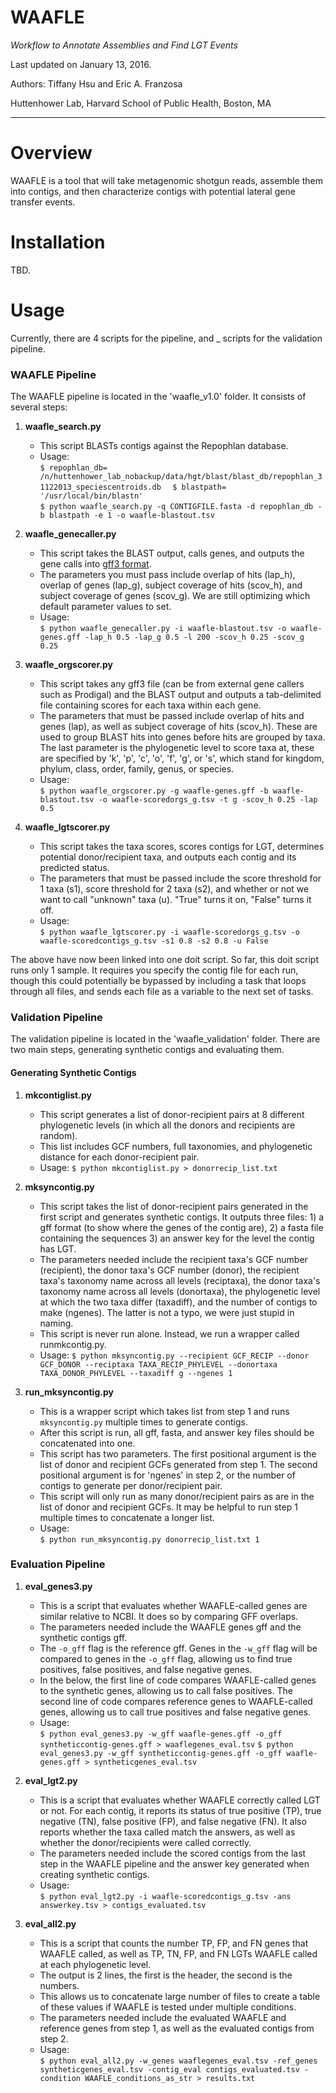WAAFLE
====================
*Workflow to Annotate Assemblies and Find LGT Events*

Last updated on January 13, 2016.

Authors: Tiffany Hsu and Eric A. Franzosa

Huttenhower Lab, Harvard School of Public Health,
Boston, MA

-----------------------------------------------------
Overview
=======
WAAFLE is a tool that will take metagenomic shotgun reads, assemble them into
contigs, and then characterize contigs with potential lateral gene transfer events. 

Installation
=======
TBD.

Usage
=======
Currently, there are 4 scripts for the pipeline, and _ scripts
for the validation pipeline.

### WAAFLE Pipeline
The WAAFLE pipeline is located in the 'waafle_v1.0' folder. It consists of
several steps:

1. __waafle_search.py__
    * This script BLASTs contigs against the Repophlan database.
    * Usage:  
    ``$ repophlan_db= /n/huttenhower_lab_nobackup/data/hgt/blast/blast_db/repophlan_31122013_speciescentroids.db  ``
    ``$ blastpath= '/usr/local/bin/blastn'``  
    ``$ python waafle_search.py -q CONTIGFILE.fasta -d repophlan_db -b blastpath -e 1 -o waafle-blastout.tsv``  

2. __waafle_genecaller.py__
    * This script takes the BLAST output, calls genes, and outputs the gene calls into [gff3 format](http://www.sequenceontology.org/gff3.shtml).
    * The parameters you must pass include overlap of hits (lap_h), overlap of genes (lap_g), subject coverage of hits (scov_h), and subject coverage of genes (scov_g). We are still optimizing which default parameter values to set.
    * Usage:  
    ```$ python waafle_genecaller.py -i waafle-blastout.tsv -o waafle-genes.gff -lap_h 0.5 -lap_g 0.5 -l 200 -scov_h 0.25 -scov_g 0.25```  

3. __waafle_orgscorer.py__
    * This script takes any gff3 file (can be from external gene callers such as Prodigal) and the BLAST output and outputs a tab-delimited file containing scores for each taxa within each gene.
    * The parameters that must be passed include overlap of hits and genes (lap), as well as subject coverage of hits (scov_h). These are used to group BLAST hits into genes before hits are grouped by taxa. The last parameter is the phylogenetic level to score taxa at, these are specified by 'k', 'p', 'c', 'o', 'f', 'g', or 's', which stand for kingdom, phylum, class, order, family, genus, or species.
    * Usage:  
    ```$ python waafle_orgscorer.py -g waafle-genes.gff -b waafle-blastout.tsv -o waafle-scoredorgs_g.tsv -t g -scov_h 0.25 -lap 0.5```  

4. __waafle_lgtscorer.py__
    * This script takes the taxa scores, scores contigs for LGT, determines potential donor/recipient taxa, and outputs each contig and its predicted status. 
    * The parameters that must be passed include the score threshold for 1 taxa (s1), score threshold for 2 taxa (s2), and whether or not we want to call "unknown" taxa (u). "True" turns it on, "False" turns it off.
    * Usage:  
    ```$ python waafle_lgtscorer.py -i waafle-scoredorgs_g.tsv -o waafle-scoredcontigs_g.tsv -s1 0.8 -s2 0.8 -u False```  


The above have now been linked into one doit script. So far, this doit script runs only 1 sample. It requires you specify the contig file for each run, though this could potentially be bypassed by including a task that loops through all files, and sends each file as a variable to the next set of tasks.


### Validation Pipeline

The validation pipeline is located in the 'waafle_validation' folder. There are two main steps, generating synthetic contigs and evaluating them.  

#### Generating Synthetic Contigs
1. __mkcontiglist.py__
    * This script generates a list of donor-recipient pairs at 8 different phylogenetic levels (in which all the donors and recipients are random). 
    * This list includes GCF numbers, full taxonomies, and phylogenetic distance for each donor-recipient pair. 
    * Usage:
    ```$ python mkcontiglist.py > donorrecip_list.txt```  

2. __mksyncontig.py__
    * This script takes the list of donor-recipient pairs generated in the first script and generates synthetic contigs. It outputs three files: 1) a gff format (to show where the genes of the contig are), 2) a fasta file containing the sequences 3) an answer key for the level the contig has LGT.
    * The parameters needed include the recipient taxa's GCF number (recipient), the donor taxa's GCF number (donor), the recipient taxa's taxonomy name across all levels (reciptaxa), the donor taxa's taxonomy name across all levels (donortaxa), the phylogenetic level at which the two taxa differ (taxadiff), and the number of contigs to make (ngenes). The latter is not a typo, we were just stupid in naming.
    * This script is never run alone. Instead, we run a wrapper called runmkcontig.py. 
    * Usage:
    ```$ python mksyncontig.py --recipient GCF_RECIP --donor GCF_DONOR --reciptaxa TAXA_RECIP_PHYLEVEL --donortaxa TAXA_DONOR_PHYLEVEL --taxadiff g --ngenes 1 ```  

3. __run_mksyncontig.py__
    * This is a wrapper script which takes list from step 1 and runs `mksyncontig.py` multiple times to generate contigs.
    * After this script is run, all gff, fasta, and answer key files should be concatenated into one.  
    * This script has two parameters. The first positional argument is the list of donor and recipient GCFs generated from step 1. The second positional argument is for 'ngenes' in step 2, or the number of contigs to generate per donor/recipient pair.
    * This script will only run as many donor/recipient pairs as are in the list of donor and recipient GCFs. It may be helpful to run step 1 multiple times to concatenate a longer list.
    * Usage:  
    ```$ python run_mksyncontig.py donorrecip_list.txt 1```

### Evaluation Pipeline
1. __eval_genes3.py__
    * This is a script that evaluates whether WAAFLE-called genes are similar relative to NCBI. It does so by comparing GFF overlaps.
    * The parameters needed include the WAAFLE genes gff and the synthetic contigs gff.
    * The `-o_gff` flag is the reference gff. Genes in the `-w_gff` flag will be compared to genes in the `-o_gff` flag, allowing us to find true positives, false positives, and false negative genes.
    * In the below, the first line of code compares WAAFLE-called genes to the synthetic genes, allowing us to call false positives. The second line of code compares reference genes to WAAFLE-called genes, allowing us to call true positives and false negative genes.
    * Usage:  
    ```$ python eval_genes3.py -w_gff waafle-genes.gff -o_gff syntheticcontig-genes.gff > waaflegenes_eval.tsv```
    ```$ python eval_genes3.py -w_gff syntheticcontig-genes.gff -o_gff waafle-genes.gff > syntheticgenes_eval.tsv```

2. __eval_lgt2.py__
    * This is a script that evaluates whether WAAFLE correctly called LGT or not. For each contig, it reports its status of true positive (TP), true negative (TN), false positive (FP), and false negative (FN). It also reports whether the taxa called match the answers, as well as whether the donor/recipients were called correctly.
    * The parameters needed include the scored contigs from the last step in the WAAFLE pipeline and the answer key generated when creating synthetic contigs.
    * Usage:  
    ```$ python eval_lgt2.py -i waafle-scoredcontigs_g.tsv -ans answerkey.tsv > contigs_evaluated.tsv```

3. __eval_all2.py__
    * This is a script that counts the number TP, FP, and FN genes that WAAFLE called, as well as TP, TN, FP, and FN LGTs WAAFLE called at each phylogenetic level. 
    * The output is 2 lines, the first is the header, the second is the numbers.
    * This allows us to concatenate large number of files to create a table of these values if WAAFLE is tested under multiple conditions.
    * The parameters needed include the evaluated WAAFLE and reference genes from step 1, as well as the evaluated contigs from step 2.
    * Usage:  
    ```$ python eval_all2.py -w_genes waaflegenes_eval.tsv -ref_genes syntheticgenes_eval.tsv -contig_eval contigs_evaluated.tsv -condition WAAFLE_conditions_as_str > results.txt```